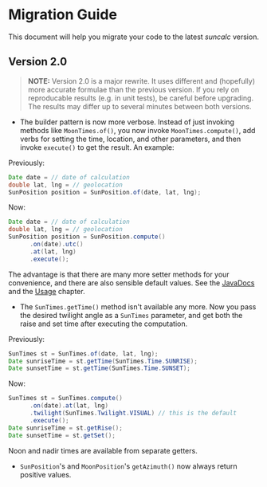 # Migration Guide

This document will help you migrate your code to the latest _suncalc_ version.

## Version 2.0

> **NOTE:** Version 2.0 is a major rewrite. It uses different and (hopefully) more accurate formulae than the previous version. If you rely on reproducable results (e.g. in unit tests), be careful before upgrading. The results may differ up to several minutes between both versions.

* The builder pattern is now more verbose. Instead of just invoking methods like `MoonTimes.of()`, you now invoke `MoonTimes.compute()`, add verbs for setting the time, location, and other parameters, and then invoke `execute()` to get the result. An example:

Previously:

```java
Date date = // date of calculation
double lat, lng = // geolocation
SunPosition position = SunPosition.of(date, lat, lng);
```

Now:

```java
Date date = // date of calculation
double lat, lng = // geolocation
SunPosition position = SunPosition.compute()
      .on(date).utc()
      .at(lat, lng)
      .execute();
```

The advantage is that there are many more setter methods for your convenience, and there are also sensible default values. See the [JavaDocs](./apidocs/index.html) and the [Usage](usage.html) chapter.

* The `SunTimes.getTime()` method isn't available any more. Now you pass the desired twilight angle as a `SunTimes` parameter, and get both the raise and set time after executing the computation.

Previously:

```java
SunTimes st = SunTimes.of(date, lat, lng);
Date sunriseTime = st.getTime(SunTimes.Time.SUNRISE);
Date sunsetTime = st.getTime(SunTimes.Time.SUNSET);
```

Now:

```java
SunTimes st = SunTimes.compute()
      .on(date).at(lat, lng)
      .twilight(SunTimes.Twilight.VISUAL) // this is the default
      .execute();
Date sunriseTime = st.getRise();
Date sunsetTime = st.getSet();
```

Noon and nadir times are available from separate getters.

* `SunPosition`'s and `MoonPosition`'s `getAzimuth()` now always return positive values.
